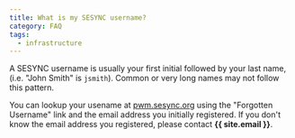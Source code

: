 ```yaml
---
title: What is my SESYNC username?
category: FAQ
tags:
  - infrastructure
---
```


A SESYNC username is usually your first initial followed by your last name, (i.e. "John Smith" is
`jsmith`). Common or very long names may not follow this pattern.

You can lookup your usename at [pwm.sesync.org](https://pwm.sesync.org/) using the "Forgotten
Username" link and the email address you initially registered. If you don't know the email
address you registered, please contact **{{ site.email }}**.
